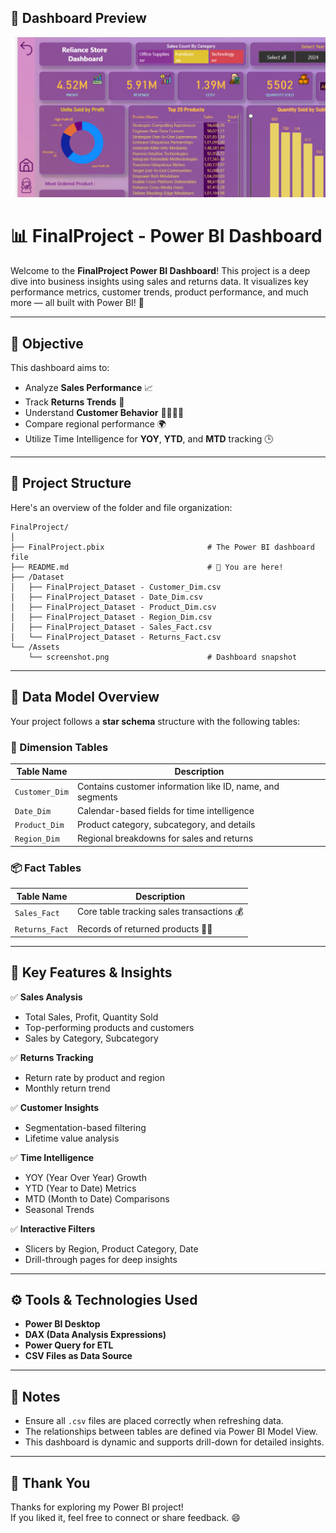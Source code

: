 ## 📸 Dashboard Preview

![Dashboard Screenshot](images/Screenshot%202025-06-19%20235519.png)

# 📊 FinalProject - Power BI Dashboard

Welcome to the **FinalProject Power BI Dashboard**! This project is a deep dive into business insights using sales and returns data. It visualizes key performance metrics, customer trends, product performance, and much more — all built with Power BI! 🚀

---

## 🧠 Objective

This dashboard aims to:

- Analyze **Sales Performance** 📈
- Track **Returns Trends** 🔁
- Understand **Customer Behavior** 🧍‍♂️🧍‍♀️
- Compare regional performance 🌍
- Utilize Time Intelligence for **YOY**, **YTD**, and **MTD** tracking 🕒

---

## 📁 Project Structure

Here's an overview of the folder and file organization:

```
FinalProject/
│
├── FinalProject.pbix                       # The Power BI dashboard file
├── README.md                               # 📄 You are here!
├── /Dataset
│   ├── FinalProject_Dataset - Customer_Dim.csv
│   ├── FinalProject_Dataset - Date_Dim.csv
│   ├── FinalProject_Dataset - Product_Dim.csv
│   ├── FinalProject_Dataset - Region_Dim.csv
│   ├── FinalProject_Dataset - Sales_Fact.csv
│   └── FinalProject_Dataset - Returns_Fact.csv
└── /Assets
    └── screenshot.png                      # Dashboard snapshot
```

---

## 🧱 Data Model Overview

Your project follows a **star schema** structure with the following tables:

### 🧩 Dimension Tables

| Table Name         | Description                              |
|--------------------|------------------------------------------|
| `Customer_Dim`     | Contains customer information like ID, name, and segments |
| `Date_Dim`         | Calendar-based fields for time intelligence |
| `Product_Dim`      | Product category, subcategory, and details |
| `Region_Dim`       | Regional breakdowns for sales and returns |

### 📦 Fact Tables

| Table Name         | Description                              |
|--------------------|------------------------------------------|
| `Sales_Fact`       | Core table tracking sales transactions 💰 |
| `Returns_Fact`     | Records of returned products 🚚🔁 |

---

## 🧠 Key Features & Insights

✅ **Sales Analysis**  
- Total Sales, Profit, Quantity Sold  
- Top-performing products and customers  
- Sales by Category, Subcategory  

✅ **Returns Tracking**  
- Return rate by product and region  
- Monthly return trend  

✅ **Customer Insights**  
- Segmentation-based filtering  
- Lifetime value analysis  

✅ **Time Intelligence**  
- YOY (Year Over Year) Growth  
- YTD (Year to Date) Metrics  
- MTD (Month to Date) Comparisons  
- Seasonal Trends  

✅ **Interactive Filters**  
- Slicers by Region, Product Category, Date  
- Drill-through pages for deep insights  

---

## ⚙️ Tools & Technologies Used

- **Power BI Desktop**  
- **DAX (Data Analysis Expressions)**  
- **Power Query for ETL**  
- **CSV Files as Data Source**

---

## 📌 Notes

- Ensure all `.csv` files are placed correctly when refreshing data.
- The relationships between tables are defined via Power BI Model View.
- This dashboard is dynamic and supports drill-down for detailed insights.

---

## 🙌 Thank You

Thanks for exploring my Power BI project!  
If you liked it, feel free to connect or share feedback. 😄
